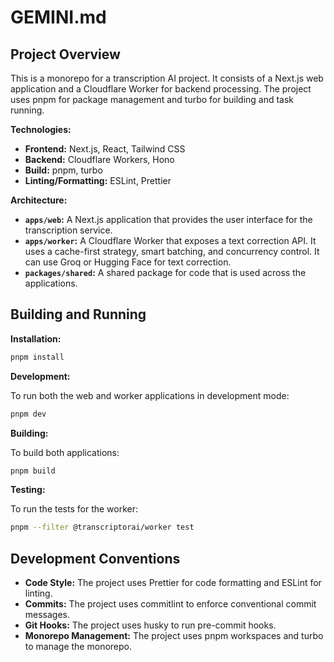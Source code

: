 # GEMINI.md

## Project Overview

This is a monorepo for a transcription AI project. It consists of a Next.js web application and a Cloudflare Worker for backend processing. The project uses pnpm for package management and turbo for building and task running.

**Technologies:**

*   **Frontend:** Next.js, React, Tailwind CSS
*   **Backend:** Cloudflare Workers, Hono
*   **Build:** pnpm, turbo
*   **Linting/Formatting:** ESLint, Prettier

**Architecture:**

*   **`apps/web`:** A Next.js application that provides the user interface for the transcription service.
*   **`apps/worker`:** A Cloudflare Worker that exposes a text correction API. It uses a cache-first strategy, smart batching, and concurrency control. It can use Groq or Hugging Face for text correction.
*   **`packages/shared`:** A shared package for code that is used across the applications.

## Building and Running

**Installation:**

```bash
pnpm install
```

**Development:**

To run both the web and worker applications in development mode:

```bash
pnpm dev
```

**Building:**

To build both applications:

```bash
pnpm build
```

**Testing:**

To run the tests for the worker:

```bash
pnpm --filter @transcriptorai/worker test
```

## Development Conventions

*   **Code Style:** The project uses Prettier for code formatting and ESLint for linting.
*   **Commits:** The project uses commitlint to enforce conventional commit messages.
*   **Git Hooks:** The project uses husky to run pre-commit hooks.
*   **Monorepo Management:** The project uses pnpm workspaces and turbo to manage the monorepo.
